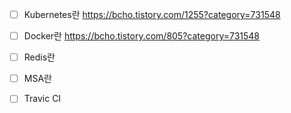 * [ ] Kubernetes란 https://bcho.tistory.com/1255?category=731548
* [ ] Docker란 https://bcho.tistory.com/805?category=731548
* [ ] Redis란

* [ ] MSA란
* [ ] Travic CI
